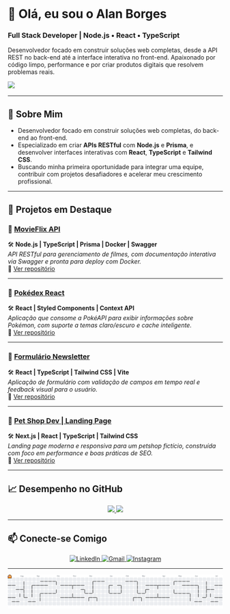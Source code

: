 # 👋 Olá, eu sou o Alan Borges
### Full Stack Developer | Node.js • React • TypeScript

Desenvolvedor focado em construir soluções web completas, desde a API REST no back-end até a interface interativa no front-end. Apaixonado por código limpo, performance e por criar produtos digitais que resolvem problemas reais.

<p align="left">
  <a href="https://skillicons.dev">
    <img src="https://skillicons.dev/icons?i=html,css,js,ts,react,tailwind,nodejs,express,prisma,postgresql,docker,git,github,vscode" />
  </a>
</p>

---

## 🚀 Sobre Mim

- Desenvolvedor focado em construir soluções web completas, do back-end ao front-end.
- Especializado em criar **APIs RESTful** com **Node.js** e **Prisma**, e desenvolver interfaces interativas com **React**, **TypeScript** e **Tailwind CSS**.
- Buscando minha primeira oportunidade para integrar uma equipe, contribuir com projetos desafiadores e acelerar meu crescimento profissional.

---

## 💼 Projetos em Destaque

### 🔗 [MovieFlix API](https://github.com/alanborgesdev/movieflix-api)
🛠️ **Node.js | TypeScript | Prisma | Docker | Swagger**  
*API RESTful para gerenciamento de filmes, com documentação interativa via Swagger e pronta para deploy com Docker.*  
📂 [Ver repositório](https://github.com/alanborgesdev/movieflix-api)

---

### 🔗 [Pokédex React](https://pokedex-ecru-seven.vercel.app/)   
🛠️ **React | Styled Components | Context API**  
*Aplicação que consome a PokéAPI para exibir informações sobre Pokémon, com suporte a temas claro/escuro e cache inteligente.*  
📂 [Ver repositório](https://github.com/alanborgesdev/pokedex)  

---

### 🔗 [Formulário Newsletter](https://formulario-newsletter-phi.vercel.app/)   
🛠️ **React | TypeScript | Tailwind CSS | Vite**  
*Aplicação de formulário com validação de campos em tempo real e feedback visual para o usuário.*  
📂 [Ver repositório](https://github.com/alanborgesdev/formulario-newsletter)  

---

### 🔗 [Pet Shop Dev | Landing Page](https://petdev-landing-nextjs.vercel.app/)
🛠️ **Next.js | React | TypeScript | Tailwind CSS**  
*Landing page moderna e responsiva para um petshop fictício, construída com foco em performance e boas práticas de SEO.*  
📂 [Ver repositório](https://github.com/alanborgesdev/petdev-landing-nextjs) 

---

## 📈 Desempenho no GitHub

<div align="center">
  <a href="https://github.com/alanborgesdev">
    <img height="180em" src="https://github-readme-stats.vercel.app/api?username=alanborgesdev&show_icons=true&theme=tokyonight&include_all_commits=true&count_private=true"/>
    <img height="180em" src="https://github-readme-stats.vercel.app/api/top-langs/?username=alanborgesdev&layout=compact&langs_count=6&theme=tokyonight"/>
  </a>
</div>

---

## 📫 Conecte-se Comigo

<p align="center">
  <a href="https://www.linkedin.com/in/alanborgesdev/" target="_blank">
    <img src="https://img.shields.io/badge/LinkedIn-0077B5?style=for-the-badge&logo=linkedin&logoColor=white" alt="LinkedIn"/>
  </a>
  <a href="mailto:alanborgesdev0@gmail.com">
    <img src="https://img.shields.io/badge/Gmail-D14836?style=for-the-badge&logo=gmail&logoColor=white" alt="Gmail"/>
  </a>
  <a href="https://instagram.com/alanborges.dev" target="_blank">
    <img src="https://img.shields.io/badge/Instagram-E4405F?style=for-the-badge&logo=instagram&logoColor=white" alt="Instagram"/>
  </a>
</p>

---

<picture>
  <source media="(prefers-color-scheme: dark)" srcset="https://raw.githubusercontent.com/eduardavieira-dev/eduardavieira-dev/output/pacman-contribution-graph-dark.svg">
  <source media="(prefers-color-scheme: light)" srcset="https://raw.githubusercontent.com/eduardavieira-dev/eduardavieira-dev/output/pacman-contribution-graph.svg">
  <img alt="pacman contribution graph" src="https://raw.githubusercontent.com/eduardavieira-dev/eduardavieira-dev/output/pacman-contribution-graph.svg">
</picture>
